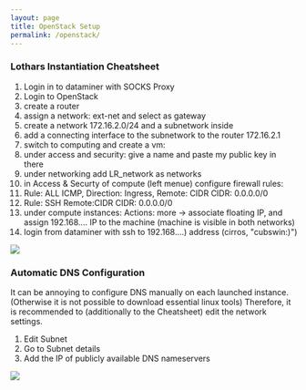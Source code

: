 ```yaml
---
layout: page
title: OpenStack Setup
permalink: /openstack/
---
```


### Lothars Instantiation Cheatsheet
1. Login in to dataminer with SOCKS Proxy
2. Login to OpenStack
3. create a router
1. assign a network: ext-net and select as gateway
4. create a network 172.16.2.0/24 and a subnetwork inside
5. add a connecting interface to the subnetwork to the router 172.16.2.1
6. switch to computing and create a vm:
1. under access and security: give a name and paste my public key in there
2. under networking add LR_network as networks
7. in Access & Securty of compute (left menue) configure firewall rules:
1. Rule: ALL ICMP, Direction: Ingress, Remote: CIDR CIDR: 0.0.0.0/0
2. Rule: SSH Remote:CIDR CIDR: 0.0.0.0/0
8. under compute instances: Actions: more -> associate floating IP, and assign 192.168.... IP to the machine 
(machine is visible in both networks)
9. login from dataminer with ssh to 192.168....) address (cirros, "cubswin:)")


<div class='fig figcenter'>
	<img src="{{'/assets/network.png' | prepend: site.baseurl }}">
</div>

### Automatic DNS Configuration
It can be annoying to configure DNS manually on each launched instance.
(Otherwise it is not possible to download essential linux tools)
Therefore, it is recommended to (additionally to the Cheatsheet) edit the network settings.

1. Edit Subnet
2. Go to Subnet details
3. Add the IP of publicly available DNS nameservers 

<div class='fig figcenter'>
	<img src="{{'/assets/editnet.png' | prepend: site.baseurl }}">
</div>


